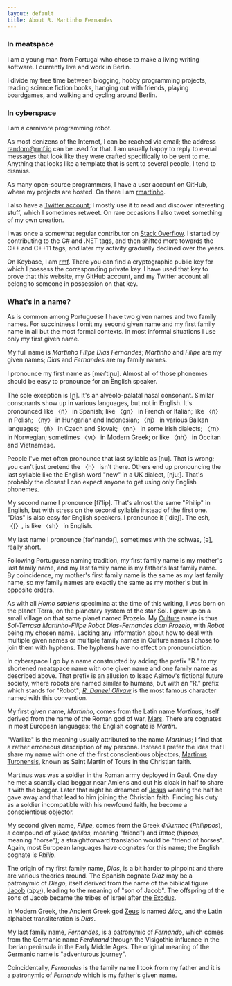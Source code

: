 ```yaml
---
layout: default
title: About R. Martinho Fernandes
---
```


### In meatspace

I am a young man from Portugal who chose to make a living writing software. I
currently live and work in Berlin.

I divide my free time between blogging, hobby programming projects, reading
science fiction books, hanging out with friends, playing boardgames, and
walking and cycling around Berlin.

### In cyberspace

I am a carnivore programming robot.

As most denizens of the Internet, I can be reached via email; the address [random@rmf.io][email]
can be used for that. I am usually happy to reply to e-mail messages that look
like they were crafted specifically to be sent to me. Anything that looks like
a template that is sent to several people, I tend to dismiss.

As many open-source programmers, I have a user account on GitHub, where my
projects are hosted. On there I am [rmartinho][github].

I also have a [Twitter account][twitter]; I mostly use it to read and discover
interesting stuff, which I sometimes retweet. On rare occasions I also tweet
something of my own creation.

I was once a somewhat regular contributor on [Stack Overflow][so]. I started by
contributing to the C# and .NET tags, and then shifted more towards the C++ and
C++11 tags, and later my activity gradually declined over the years.

On Keybase, I am [rmf][keybase]. There you can find a cryptographic public key
for which I possess the corresponding private key. I have used that key to prove
that this website, my GitHub account, and my Twitter account all belong to
someone in possession on that key.

 [so]: http://stackoverflow.com/u/46642
 [twitter]: http://twitter.com/rmartinhof
 [github]: https://github.com/rmartinho
 [email]: mailto:rmf@rmf.io
 [keybase]: https://keybase.io/rmf

### What's in a name?

As is common among Portuguese I have two given names and two family names. For
succintness I omit my second given name and my first family name in all but the
most formal contexts. In most informal situations I use only my first given
name.

My full name is *Martinho Filipe Dias Fernandes*; *Martinho* and *Filipe* are my
given names; *Dias* and *Fernandes* are my family names.

I pronounce my first name as [mɐɾˈtiɲ&#x31f;u]. Almost all of those phonemes
should be easy to pronounce for an English speaker.

The sole exception is [ɲ&#x31f;]. It's an alveolo-palatal nasal consonant.
Similar consonants show up in various languages, but not in English. It's
pronounced like 〈ñ〉 in Spanish; like 〈gn〉 in French or Italian; like 〈ń〉
in Polish; 〈ny〉 in Hungarian and Indonesian; 〈nj〉 in various Balkan
languages; 〈ň〉 in Czech and Slovak; 〈nn〉 in some Irish dialects; 〈rn〉 in
Norwegian; sometimes 〈νι〉 in Modern Greek; or like 〈nh〉 in Occitan and
Vietnamese.

People I've met often pronounce that last syllable as [nu]. That is wrong; you
can't just pretend the 〈h〉 isn't there. Others end up pronouncing the last
syllable like the English word "new" in a UK dialect, [njuː]. That's probably
the closest I can expect anyone to get using only English phonemes.

My second name I pronounce [fi'lip]. That's almost the same "Philip" in English,
but with stress on the second syllable instead of the first one. "Dias" is also
easy for English speakers. I pronounce it ['diɐʃ]. The esh, 〈ʃ〉, is like
〈sh〉 in English.

My last name I pronounce [fəɾ'nandəʃ], sometimes with the schwas, [ə], really
short.

Following Portuguese naming tradition, my first family name is my mother's last
family name, and my last family name is my father's last family name. By
coincidence, my mother's first family name is the same as my last family name,
so my family names are exactly the same as my mother's but in opposite orders.

As with all *Homo sapiens* specimina at the time of this writing, I was born on the
planet Terra, on the planetary system of the star Sol. I grew up on a small
village on that same planet named Prozelo. My [Culture] name is thus
*Sol-Terrasa Martinho-Filipe Robot Dias-Fernandes dam Prozelo*, with *Robot*
being my chosen name. Lacking any information about how to deal with multiple
given names or multiple family names in Culture names I chose to join them with
hyphens. The hyphens have no effect on pronounciation.

 [Culture]: http://en.wikipedia.org/wiki/The_Culture

In cyberspace I go by a name constructed by adding the prefix "R." to my
shortened meatspace name with one given name and one family name as described
above. That prefix is an allusion to Isaac Asimov's fictional future society,
where robots are named similar to humans, but with an "R." prefix which stands
for "Robot"; [*R. Daneel Olivaw*][rdaneel] is the most famous character named
with this convention.

 [rdaneel]: http://en.wikipedia.org/wiki/R._Daneel_Olivaw

My first given name, *Martinho*, comes from the Latin name *Martinus*, itself
derived from the name of the Roman god of war, [Mars]. There are cognates in most
European languages; the English cognate is *Martin*.

 [Mars]: http://en.wikipedia.org/wiki/Mars_(mythology)

"Warlike" is the meaning usually attributed to the name *Martinus*; I find that
a rather erroneous description of my persona. Instead I prefer the idea that I
share my name with one of the first conscientious objectors, [Martinus
Turonensis], known as Saint Martin of Tours in the Christian faith.

 [Martinus Turonensis]: http://en.wikipedia.org/wiki/Martin_of_Tours

Martinus was was a soldier in the Roman army deployed in Gaul. One day he met a
scantily clad beggar near Amiens and cut his cloak in half to share it with the
beggar. Later that night he dreamed of [Jesus] wearing the half he gave away and
that lead to him joining the Christian faith. Finding his duty as a soldier
incompatible with his newfound faith, he become a conscientious objector.

 [Jesus]: http://en.wikipedia.org/wiki/Jesus

My second given name, *Filipe*, comes from the Greek *Φίλιππος* (*Philippos*), a
compound of φίλος (*phílos*, meaning "friend") and ἵππος (*hippos*, meaning
"horse"); a straightforward translation would be "friend of horses". Again, most
European languages have cognates for this name; the English cognate is *Philip*.

The origin of my first family name, *Dias*, is a bit harder to pinpoint and
there are various theories around. The Spanish cognate *Diaz* may be a
patronymic of *Diego*, itself derived from the name of the biblical figure
[Jacob] (יַעֲקֹב), leading to the meaning of "son of Jacob". The offspring of the
sons of Jacob became the tribes of Israel after [the Exodus].

 [Jacob]: http://en.wikipedia.org/wiki/Jacob
 [the Exodus]: http://en.wikipedia.org/wiki/The_Exodus

In Modern Greek, the Ancient Greek god [Zeus] is named *Δίας*, and the Latin
alphabet transliteration is *Días*.

 [Zeus]: http://en.wikipedia.org/wiki/Zeus

My last family name, *Fernandes*, is a patronymic of *Fernando*, which comes
from the Germanic name *Ferdinand* through the Visigothic influence in the
Iberian peninsula in the Early Middle Ages. The original meaning of the Germanic
name is "adventurous journey".

Coincidentally, *Fernandes* is the family name I took from my father and it is a
patronymic of *Fernando* which is my father's given name.

